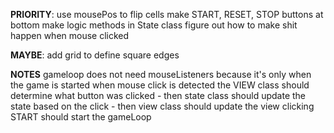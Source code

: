 **PRIORITY**:
    use mousePos to flip cells
    make START, RESET, STOP buttons at bottom 
    make logic methods in State class
    figure out how to make shit happen when mouse clicked


**MAYBE**:
    add grid to define square edges


**NOTES**
    gameloop does not need mouseListeners because it's only when the game is started
    when mouse click is detected the VIEW class should determine what button was clicked
        - then state class should update the state based on the click
        - then view class should update the view
    clicking START should start the gameLoop